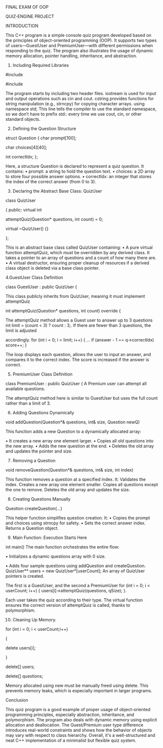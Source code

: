 FINAL EXAM OF OOP

QUIZ-ENGINE PROJECT

INTRODUCTION

This C++ program is a simple console quiz program developed based on the principles of object-oriented programming (OOP). It supports two types of users—GuestUser and PremiumUser—with different permissions when responding to the quiz. The program also illustrates the usage of dynamic memory allocation, pointer handling, inheritance, and abstraction.

1. Including Required Libraries

#include

#include

The program starts by including two header files. iostream is used for input and output operations such as cin and cout. cstring provides functions for string manipulation (e.g., strncpy) for copying character arrays. using namespace std; This line tells the compiler to use the standard namespace, so we don’t have to prefix std:: every time we use cout, cin, or other standard objects.

2. Defining the Question Structure

struct Question { char prompt[100];

char choices[4][40]; 

int correctIdx; }; 

Here, a structure Question is declared to represent a quiz question. It contains: • prompt: a string to hold the question text. • choices: a 2D array to store four possible answer options. • correctIdx: an integer that stores the index of the correct answer (from 0 to 3).

3. Declaring the Abstract Base Class: QuizUser

class QuizUser

{ public: virtual int 

attemptQuiz(Question* questions, int count) = 0;

virtual ~QuizUser() {}

}; 

This is an abstract base class called QuizUser containing: • A pure virtual function attemptQuiz, which must be overridden by any derived class. It takes a pointer to an array of questions and a count of how many there are. • A virtual destructor, ensuring proper cleanup of resources if a derived class object is deleted via a base class pointer.

4.GuestUser Class Definition

class GuestUser : public QuizUser {

This class publicly inherits from QuizUser, meaning it must implement attemptQuiz

int attemptQuiz(Question* questions, int count) override {

The attemptQuiz method allows a Guest user to answer up to 3 questions int limit = (count < 3) ? count : 3;. If there are fewer than 3 questions, the limit is adjusted 

accordingly. for (int i = 0; i < limit; i++) { ... if (answer - 1 == q->correctIdx) score++; } 

The loop displays each question, allows the user to input an answer, and compares it to the correct index. The score is increased if the answer is correct.

5. PremiumUser Class Definition

class PremiumUser : public QuizUser { A Premium user can attempt all available questions.

The attemptQuiz method here is similar to GuestUser but uses the full count rather than a limit of 3.

6. Adding Questions Dynamically

void addQuestion(Question*& questions, int& size, Question newQ) 

This function adds a new Question to a dynamically allocated array: 

• It creates a new array one element larger. 
• Copies all old questions into the new array. 
• Adds the new question at the end. • Deletes the old array and updates the pointer and size.

7. Removing a Question

void removeQuestion(Question*& questions, int& size, int index) 

This function removes a question at a specified index. It: Validates the index. Creates a new array one element smaller. Copies all questions except the one to remove. Deletes the old array and updates the size.

8. Creating Questions Manually

Question createQuestion(...) 

This helper function simplifies question creation. It: 
• Copies the prompt and choices using strncpy for safety. • Sets the correct answer index. Returns a Question object.

9. Main Function: Execution Starts Here

int main() The main function orchestrates the entire flow: 

• Initializes a dynamic questions array with 0 size. 

• Adds four sample questions using addQuestion and createQuestion. QuizUser** users = new QuizUser*[userCount]; An array of QuizUser pointers is created.

The first is a GuestUser, and the second a PremiumUser for (int i = 0; i < userCount; i++) { users[i]->attemptQuiz(questions, qSize); }. 

Each user takes the quiz according to their type. The virtual function ensures the correct version of attemptQuiz is called, thanks to polymorphism.

10. Cleaning Up Memory.

for (int i = 0; i < userCount;i++) 

{ 

delete users[i];

} 

delete[] users; 

delete[] questions;

Memory allocated using new must be manually freed using delete. This prevents memory leaks, which is especially important in larger programs.

Conclusion

This quiz program is a good example of proper usage of object-oriented programming principles, especially abstraction, inheritance, and polymorphism. The program also deals with dynamic memory using explicit allocation and deallocation. The Guest/Premium user type difference introduces real-world constraints and shows how the behavior of objects may vary with respect to class hierarchy. Overall, it's a well-structured and neat C++ implementation of a minimalist but flexible quiz system.
